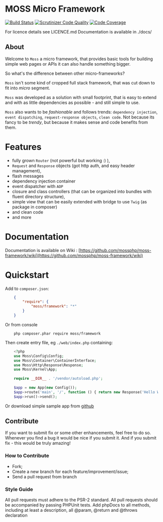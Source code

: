 # MOSS Micro Framework

[![Build Status](https://travis-ci.org/mossphp/moss-framework.png?branch=master)](https://travis-ci.org/mossphp/moss-framework)
[![Scrutinizer Code Quality](https://scrutinizer-ci.com/g/mossphp/moss-framework/badges/quality-score.png?b=master)](https://scrutinizer-ci.com/g/mossphp/moss-framework/?branch=master)
[![Code Coverage](https://scrutinizer-ci.com/g/mossphp/moss-framework/badges/coverage.png?b=master)](https://scrutinizer-ci.com/g/mossphp/moss-framework/?branch=master)

For licence details see LICENCE.md
Documentation is available in ./docs/

## About

Welcome to `Moss` a micro framework, that provides basic tools for building simple web pages or APIs it can also handle something bigger.

So what's the difference between other micro-frameworks?

`Moss` isn't some kind of cropped full stack framework, that was cut down to fit into _micro_ segment.

`Moss` was developed as a solution with small footprint, that is easy to extend and with as little dependencies as possible - and still simple to use.

`Moss` also wants to be _fashionable_ and follows trends: `dependency injection`, `event dispatching`, `request-response objects`, `clean code`.
 Not because its fancy to be _trendy_, but because it makes sense and code benefits from them. 

# Features

 * fully grown `Router` (not powerful but working :) ),
 * `Request` and `Response` objects (got http auth, and easy header management),
 * flash messages
 * dependency injection container
 * event dispatcher with `AOP`
 * closure and class controllers (that can be organized into bundles with fluent directory structure),
 * simple view that can be easily extended with bridge to use `Twig` (as package in composer)
 * and clean code
 * and more
 
# Documentation

Documentation is available on Wiki : [https://github.com/mossphp/moss-framework/wiki](https://github.com/mossphp/moss-framework/wiki)

# Quickstart

Add to `composer.json`:

```json
	{
	    "require": {
	        "moss/framework": "*"
	    }
	}
```

Or from console

```
	php composer.phar require moss/framework
```

Then create entry file, eg `./web/index.php` containing:

```php
	<?php
	use Moss\Config\Config;
	use Moss\Container\ContainerInterface;
	use Moss\Http\Response\Response;
	use Moss\Kernel\App;
	
	require __DIR__ . '/vendor/autoload.php';
	
	$app = new App(new Config());
	$app->route('main', '/', function () { return new Response('Hello World'); });
	$app->run()->send();
```

Or download simple sample app from [github](https://github.com/mossphp/moss-demo-app)

## Contribute
 
If you want to submit fix or some other enhancements, feel free to do so.
Whenever you find a bug it would be nice if you submit it.
And if you submit fix - this would be truly amazing!
 
### How to Contribute
 
 * Fork;
 * Create a new branch for each feature/improvement/issue;
 * Send a pull request from branch
 
### Style Guide
 
All pull requests must adhere to the PSR-2 standard.
All pull requests should be accompanied by passing PHPUnit tests.
Add phpDocs to all methods, including at least a description, all @param, @return and @throws declaration

